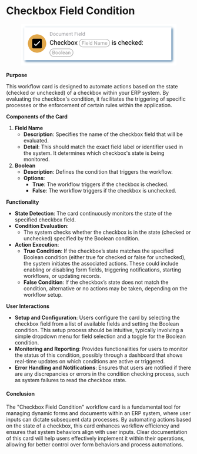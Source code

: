 # Checkbox Field Condition

<figure><img src="../../../.gitbook/assets/userlmn_b689c7ce31284b4635be85f674a90917.png" alt=""><figcaption></figcaption></figure>

**Purpose**

This workflow card is designed to automate actions based on the state (checked or unchecked) of a checkbox within your ERP system. By evaluating the checkbox's condition, it facilitates the triggering of specific processes or the enforcement of certain rules within the application.

**Components of the Card**

1. **Field Name**
   * **Description**: Specifies the name of the checkbox field that will be evaluated.
   * **Detail**: This should match the exact field label or identifier used in the system. It determines which checkbox's state is being monitored.
2. **Boolean**
   * **Description**: Defines the condition that triggers the workflow.
   * **Options**:
     * **True**: The workflow triggers if the checkbox is checked.
     * **False**: The workflow triggers if the checkbox is unchecked.

**Functionality**

* **State Detection**: The card continuously monitors the state of the specified checkbox field.
* **Condition Evaluation**:
  * The system checks whether the checkbox is in the state (checked or unchecked) specified by the Boolean condition.
* **Action Execution**:
  * **True Condition**: If the checkbox’s state matches the specified Boolean condition (either true for checked or false for unchecked), the system initiates the associated actions. These could include enabling or disabling form fields, triggering notifications, starting workflows, or updating records.
  * **False Condition**: If the checkbox’s state does not match the condition, alternative or no actions may be taken, depending on the workflow setup.

**User Interactions**

* **Setup and Configuration**: Users configure the card by selecting the checkbox field from a list of available fields and setting the Boolean condition. This setup process should be intuitive, typically involving a simple dropdown menu for field selection and a toggle for the Boolean condition.
* **Monitoring and Reporting**: Provides functionalities for users to monitor the status of this condition, possibly through a dashboard that shows real-time updates on which conditions are active or triggered.
* **Error Handling and Notifications**: Ensures that users are notified if there are any discrepancies or errors in the condition checking process, such as system failures to read the checkbox state.

#### Conclusion

The "Checkbox Field Condition" workflow card is a fundamental tool for managing dynamic forms and documents within an ERP system, where user inputs can dictate subsequent data processes. By automating actions based on the state of a checkbox, this card enhances workflow efficiency and ensures that system behaviors align with user inputs. Clear documentation of this card will help users effectively implement it within their operations, allowing for better control over form behaviors and process automations.
